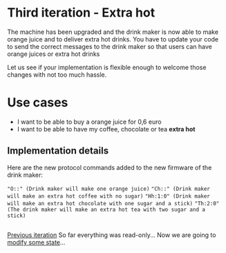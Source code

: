 # Third iteration - Extra hot

The machine has been upgraded and the drink maker is now able to make orange juice and to deliver extra hot drinks. You have to update your code to send the correct messages to the drink maker so that users can have orange juices or extra hot drinks

Let us see if your implementation is flexible enough to welcome those changes with not too much hassle.

# Use cases
* I want to be able to buy a orange juice for 0,6 euro
* I want to be able to have my coffee, chocolate or tea **extra hot**

## Implementation details
Here are the new protocol commands added to the new firmware of the drink maker:

`"O::" (Drink maker will make one orange juice)`
`"Ch::" (Drink maker will make an extra hot coffee with no sugar)`
`"Hh:1:0" (Drink maker will make an extra hot chocolate with one sugar and a stick)`
`"Th:2:0" (The drink maker will make an extra hot tea with two sugar and a stick)`
##
[Previous iteration](iteration_02.md)
So far everything was read-only... Now we are going to [modify some state](iteration_04.md)...
